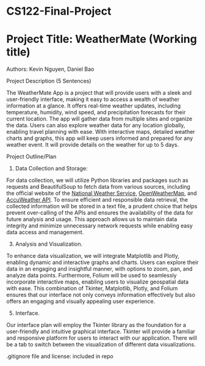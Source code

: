 # CS122-Final-Project

# Project Title: WeatherMate (Working title)

Authors: Kevin Nguyen, Daniel Bao

Project Description (5 Sentences)

The WeatherMate App is a project that will provide users with a sleek and user-friendly interface, making it easy to access a wealth of weather information at a glance. It offers real-time weather updates, including temperature, humidity, wind speed, and precipitation forecasts for their current location. The app will gather data from multiple sites and organize the data. Users can also explore weather data for any location globally, enabling travel planning with ease. With interactive maps, detailed weather charts and graphs, this app will keep users informed and prepared for any weather event. It will provide details on the weather for up to 5 days. 

Project Outline/Plan
1. Data Collection and Storage:

For data collection, we will utilize Python libraries and packages such as requests and BeautifulSoup to fetch data from various sources, including the official website of the [National Weather Service](https://www.weather.gov/documentation/services-web-api), [OpenWeatherMap](https://openweathermap.org/api), and [AccuWeather API](https://developer.accuweather.com/user/register). To ensure efficient and responsible data retrieval, the collected information will be stored in a text file, a prudent choice that helps prevent over-calling of the APIs and ensures the availability of the data for future analysis and usage. This approach allows us to maintain data integrity and minimize unnecessary network requests while enabling easy data access and management.

3. Analysis and Visualization.

To enhance data visualization, we will integrate Matplotlib and Plotly, enabling dynamic and interactive graphs and charts. Users can explore their data in an engaging and insightful manner, with options to zoom, pan, and analyze data points. Furthermore, Folium will be used to seamlessly incorporate interactive maps, enabling users to visualize geospatial data with ease. This combination of Tkinter, Matplotlib, Plotly, and Folium ensures that our interface not only conveys information effectively but also offers an engaging and visually appealing user experience.

5. Interface.

Our interface plan will employ the Tkinter library as the foundation for a user-friendly and intuitive graphical interface. Tkinter will provide a familiar and responsive platform for users to interact with our application. There will be a tab to switch between the visualization of different data visualizations. 

.gitignore file and license: included in repo

